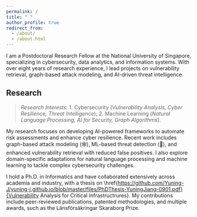```yaml
---
permalink: /
title: " "
author_profile: true
redirect_from: 
  - /about/
  - /about.html
---
```


I am a Postdoctoral Research Fellow at the National University of Singapore, specializing in cybersecurity, data analytics, and information systems. With over eight years of research experience, I lead projects on vulnerability retrieval, graph-based attack modeling, and AI-driven threat intelligence.


## Research

> *Research Interests*: 1. Cybersecurity (*Vulnerability Analysis, Cyber Resilience, Threat Intelligence*); 2. Machine Learning (*Natural Language Processing, AI for Security, Graph Algorithms*).


My research focuses on developing AI-powered frameworks to automate risk assessments and enhance cyber resilience. Recent work includes graph-based attack modeling (🕸️), ML-based threat detection (🤖), and enhanced vulnerability retrieval with reduced false positives. I also explore domain-specific adaptations for natural language processing and machine learning to tackle complex cybersecurity challenges.

I hold a Ph.D. in Informatics and have collaborated extensively across academia and industry, with a thesis on \href{https://github.com/Yuning-J/yuning-j.github.io/blob/master/files/PhDThesis-YuningJiang-0901.pdf}{Vulnerability Analysis for Critical Infrastructrures}. My contributions include peer-reviewed publications, patented methodologies, and multiple awards, such as the Länsförsäkringar Skaraborg Prize.
